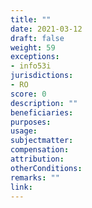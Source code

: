 ```yaml
---
title: ""
date: 2021-03-12
draft: false
weight: 59
exceptions:
- info53i
jurisdictions:
- RO
score: 0
description: "" 
beneficiaries:
purposes: 
usage:
subjectmatter:
compensation:
attribution: 
otherConditions: 
remarks: ""
link: 
---
```

